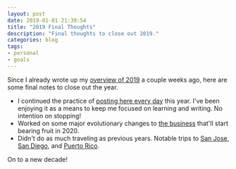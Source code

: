 ```yaml
---
layout: post
date: 2019-01-01 21:39:54
title: "2019 Final Thoughts"
description: "Final thoughts to close out 2019."
categories: blog
tags:
- personal
- goals
---
```


Since I already wrote up my [overview of 2019](/post/goal-summary-wrapping-up-2019/ "Goal Summary: Wrapping Up 2019") a couple weeks ago, here are some final notes to close out the year.

* I continued the practice of [posting here every day](/post/the-every-day-blog/ "The Every Day Blog") this year. I've been enjoying it as a means to keep me focused on learning and writing. No intention on stopping!
* Worked on some major evolutionary changes to [the business](https://www.fulcrumapp.com/ "Fulcrum") that'll start bearing fruit in 2020.
* Didn't do as much traveling as previous years. Notable trips to [San Jose](/post/san-jose/ "San Jose"), [San Diego](/post/san-diego-april-2019/ "San Diego"), and [Puerto Rico](/post/san-juan/ "San Juan").

On to a new decade!
